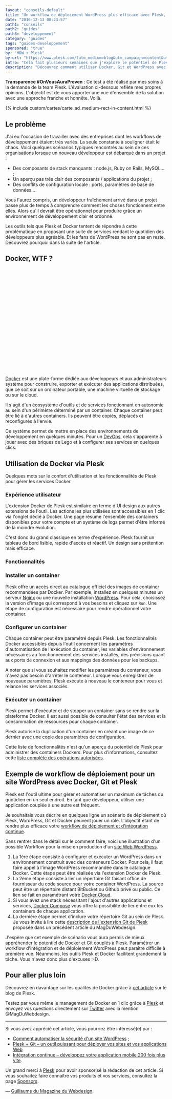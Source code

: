 ```yaml
---
layout: "conseils-default"
title: "Un workflow de déploiement WordPress plus efficace avec Plesk, Docker et Git"
date: "2016-12-13 00:23:57"
path1: "conseils"
path2: "guides"
path3: "developpement"
category: "guides"
tags: "guides-developpement"
sponsored: "true"
by: "MDW + Plesk"
by-url: "https://www.plesk.com/?utm_medium=blog&utm_campaign=content&utm_source=magazineduwebdesign"
intro: "Cela fait plusieurs semaines que j'explore le potentiel de Plesk. J'ai testé pour vous les bénéfices d'utiliser Plesk pour [automatiser la sécurité d'un site WordPress](http://www.magazineduwebdesign.com/conseils/guides/comment-automatiser-la-securite-d-un-site-wordpress/). Nous avons également vu que Plesk était adapté pour [travailler avec un répertoire Git](http://www.magazineduwebdesign.com/conseils/guides/plesk-git-un-outil-puissant-pour-deployer-vos-sites-et-applications-web/). Afin de garder le rythme, j'ai souhaité mettre à l'épreuve l'extension Docker de Plesk. L'objectif de cet article est de présenter l'outil, l'expérience utilisateur proposée, la technicité et les avantages que l'on peut en retirer en tant que développeur WordPress."
description: "Découvrez comment utiliser Docker, Git et WordPress avec l'outil Plesk."
---
```

 **Transparence #OnVousAuraPreven** : Ce test a été réalisé par mes soins à la demande de la team Plesk. L'évaluation ci-dessous reflète mes propres opinions. L'objectif est de vous apporter une vue d'ensemble de la solution avec une approche franche et honnête. Voilà.

{% include custom/cartes/carte_ad_medium-rect-in-content.html %}


## Le problème

J'ai eu l'occasion de travailler avec des entreprises dont les workflows de développement étaient très variés. La seule constante à souligner était le chaos. Voici quelques scénarios typiques rencontrés au sein de ces organisations lorsque un nouveau développeur est débarqué dans un projet :

- Des composants de stack manquants : node.js, Ruby on Rails, MySQL... ;
- Un aperçu pas très clair des composants / applications du projet ;
- Des conflits de configuration locale : ports, paramètres de base de données...

Vous l'aurez compris, un développeur fraîchement arrivé dans un projet passe plus de temps à comprendre comment les choses fonctionnent entre elles. Alors qu'il devrait être opérationnel pour produire grâce un environnement de développement clair et ordonné.

Les outils tels que Plesk et Docker tentent de répondre à cette problématique en proposant une suite de services rendant le quotidien des développeurs plus agréable. Et les fans de WordPress ne sont pas en reste. Découvrez pourquoi dans la suite de l'article.

## Docker, WTF ?

<svg version="1.1" id="Layer_1" xmlns="http://www.w3.org/2000/svg" xmlns:xlink="http://www.w3.org/1999/xlink" x="0px" y="0px"
	 viewBox="0 0 529 338.5" style="enable-background:new 0 0 529 338.5;" xml:space="preserve">
<style type="text/css">
	.st0{clip-path:url(#SVGID_2_);fill:#16A3C6;}
	.st1{clip-path:url(#SVGID_4_);fill:#16A3C6;}
	.st2{clip-path:url(#SVGID_6_);fill:#16A3C6;}
	.st3{clip-path:url(#SVGID_8_);fill:#269EC7;}
	.st4{clip-path:url(#SVGID_10_);fill:#16A3C6;}
	.st5{clip-path:url(#SVGID_12_);fill:#269EC7;}
	.st6{clip-path:url(#SVGID_14_);fill:#16A3C6;}
	.st7{clip-path:url(#SVGID_16_);fill:#37ACCD;}
	.st8{clip-path:url(#SVGID_18_);fill:#42B2D0;}
	.st9{clip-path:url(#SVGID_20_);fill:#37ACCD;}
	.st10{clip-path:url(#SVGID_22_);fill:#79C9DF;}
	.st11{clip-path:url(#SVGID_24_);fill:#269EC7;}
	.st12{clip-path:url(#SVGID_26_);fill:#42B2D0;}
	.st13{clip-path:url(#SVGID_28_);fill:#1D8BB7;}
	.st14{clip-path:url(#SVGID_30_);fill:#3B4D54;}
	.st15{fill:#1594CD;}
	.st16{clip-path:url(#SVGID_34_);fill:#1594CD;}
	.st17{fill:#15A2D6;}
	.st18{fill:#42B2D0;}
	.st19{fill:#3B4D54;}
	.st20{fill:#269EC7;}
	.st21{clip-path:url(#SVGID_36_);fill:#D4E6E6;}
	.st22{clip-path:url(#SVGID_38_);fill:#3B4D54;}
	.st23{clip-path:url(#SVGID_40_);fill:#BFD9DA;}
	.st24{clip-path:url(#SVGID_42_);fill:#D4E6E6;}
	.st25{clip-path:url(#SVGID_44_);fill:#25A3C9;}
	.st26{clip-path:url(#SVGID_46_);fill:#42B2D0;}
	.st27{clip-path:url(#SVGID_48_);fill:#79C9DF;}
	.st28{clip-path:url(#SVGID_50_);fill:#42B2D0;}
	.st29{clip-path:url(#SVGID_52_);fill:#79C9DF;}
</style>
<g>
	<g>
		<g>
			<defs>
				<path id="SVGID_1_" d="M118.1,273.5c-0.3,2.9-0.9,4.9-0.9,4.9c-11.8-11.8-21.5-6.6-23,0c-1.4,5.7,8.9,12.1,23.5,11.2
					c26.4-1.4,44.2,9.2,44.2,9.2H215c0,0-17.8-10.6-44.2-9.2c-14.6,0.9-25-5.5-23.5-11.2c1.7-6.9,11.5-12.1,23.2,0
					c0,0,4.6-15.8-8.9-23.3c-4.2-2.3-9.6-3.7-15.1-3.7C134.8,251.5,122.4,257.5,118.1,273.5"/>
			</defs>
			<clipPath id="SVGID_2_">
				<use xlink:href="#SVGID_1_"  style="overflow:visible;"/>
			</clipPath>
			<rect x="89.1" y="246.5" class="st0" width="130.9" height="57.3"/>
		</g>
	</g>
</g>
<g>
	<g>
		<g>
			<defs>
				<path id="SVGID_3_" d="M65,273.5c-0.3,2.9-0.9,4.9-0.9,4.9c-11.8-11.8-21.5-6.6-23,0c-1.4,5.7,8.9,12.1,23.5,11.2
					c26.4-1.4,44.2,9.2,44.2,9.2H162c0,0-17.8-10.6-44.2-9.2c-14.6,0.9-25-5.5-23.5-11.2c1.7-6.9,11.5-12.1,23.2,0
					c0,0,4.6-15.8-8.9-23.3c-4.2-2.3-9.6-3.7-15.1-3.7C81.8,251.5,69.3,257.5,65,273.5"/>
			</defs>
			<clipPath id="SVGID_4_">
				<use xlink:href="#SVGID_3_"  style="overflow:visible;"/>
			</clipPath>
			<rect x="36" y="246.5" class="st1" width="130.9" height="57.3"/>
		</g>
	</g>
</g>
<g>
	<g>
		<g>
			<defs>
				<path id="SVGID_5_" d="M171.1,273.5c-0.3,2.9-0.9,4.9-0.9,4.9c-11.8-11.8-21.5-6.6-23,0c-1.4,5.7,8.9,12.1,23.5,11.2
					c26.4-1.4,44.2,9.2,44.2,9.2H268c0,0-17.8-10.6-44.2-9.2c-14.6,0.9-25-5.5-23.5-11.2c1.7-6.9,11.5-12.1,23.2,0
					c0,0,4.6-15.8-8.9-23.3c-4.2-2.3-9.6-3.7-15.1-3.7C187.9,251.5,175.4,257.5,171.1,273.5"/>
			</defs>
			<clipPath id="SVGID_6_">
				<use xlink:href="#SVGID_5_"  style="overflow:visible;"/>
			</clipPath>
			<rect x="142.2" y="246.5" class="st2" width="130.9" height="57.3"/>
		</g>
	</g>
</g>
<g>
	<g>
		<g>
			<defs>
				<path id="SVGID_7_" d="M79.6,274.9c0.9,1,1.4,1.5,1.4,1.5C80.5,275.8,80,275.3,79.6,274.9 M16.8,289.9c7.2,6.3,20.9,9.5,39,9.5
					h53.1c0,0,24.7-17.5-1.7-16.1c-14.6,0.9-26.7,2-25.2-3.7c1.6-6.6-11.4-14.5-2.3-4.7c-3.6-3.7-13.6-13.5-24.4-19.4
					c-4.7-2.7-9.8-3.9-14.8-3.9C20.6,251.6,2.4,270.2,16.8,289.9"/>
			</defs>
			<clipPath id="SVGID_8_">
				<use xlink:href="#SVGID_7_"  style="overflow:visible;"/>
			</clipPath>
			<rect x="6.6" y="246.6" class="st3" width="117.7" height="57.8"/>
		</g>
	</g>
</g>
<g>
	<g>
		<g>
			<defs>
				<path id="SVGID_9_" d="M327.5,255.1c-13.5,7.5-8.9,23.3-8.9,23.3c11.8-12.1,21.5-6.9,23.2,0c1.4,5.7-8.9,12.1-23.5,11.2
					c-26.4-1.4-44.2,9.2-44.2,9.2h53.1c0,0,17.8-10.6,44.2-9.2c14.6,0.9,25-5.5,23.5-11.2c-1.4-6.6-11.2-11.8-23,0
					c0,0-0.6-2-0.9-4.9c-4.3-16-16.8-22-28.5-22C337.1,251.5,331.8,252.8,327.5,255.1"/>
			</defs>
			<clipPath id="SVGID_10_">
				<use xlink:href="#SVGID_9_"  style="overflow:visible;"/>
			</clipPath>
			<rect x="269.2" y="246.5" class="st4" width="130.9" height="57.3"/>
		</g>
	</g>
</g>
<g>
	<g>
		<g>
			<defs>
				<path id="SVGID_11_" d="M340.1,240.8c-20.4,11.2-13.5,35.3-13.5,35.3c18.1-18.1,32.7-10.3,35,0c2,8.6-13.5,18.1-35.9,16.9
					c-40.2-2.3-67.4,14.1-67.4,14.1H339c0,0,27.3-16.4,67.4-14.1c22.1,1.1,37.9-8.3,35.9-16.9c-2-10-16.6-17.8-34.7,0
					c0,0-0.9-2.9-1.1-7.5c-6.4-24.3-25.3-33.5-43.1-33.5C354.9,235.2,346.6,237.3,340.1,240.8"/>
			</defs>
			<clipPath id="SVGID_12_">
				<use xlink:href="#SVGID_11_"  style="overflow:visible;"/>
			</clipPath>
			<rect x="253.4" y="230.2" class="st5" width="194.1" height="81.9"/>
		</g>
	</g>
</g>
<g>
	<g>
		<g>
			<defs>
				<path id="SVGID_13_" d="M274.4,255.1c-13.5,7.5-8.9,23.3-8.9,23.3c11.8-12.1,21.5-6.9,23.2,0c1.4,5.7-8.9,12.1-23.5,11.2
					c-26.4-1.4-44.2,9.2-44.2,9.2h53.1c0,0,17.8-10.6,44.2-9.2c14.6,0.9,25-5.5,23.5-11.2c-1.4-6.6-11.2-11.8-23,0
					c0,0-0.6-2-0.9-4.9c-4.3-16-16.8-22-28.5-22C284,251.5,278.7,252.8,274.4,255.1"/>
			</defs>
			<clipPath id="SVGID_14_">
				<use xlink:href="#SVGID_13_"  style="overflow:visible;"/>
			</clipPath>
			<rect x="216.1" y="246.5" class="st6" width="130.9" height="57.3"/>
		</g>
	</g>
</g>
<g>
	<g>
		<g>
			<defs>
				<path id="SVGID_15_" d="M69.5,292.9c0,2.3-0.6,4-0.6,4c-9.8-10-17.8-5.7-19.2,0.3c-1.1,4.9,7.5,10,19.8,9.5
					c22.1-1.1,37,7.8,37,7.8H151c0,0-14.9-8.9-37-7.8c-12.3,0.6-20.9-4.6-19.8-9.5c1.4-5.7,9.5-10,19.2,0c0,0,3.7-13.2-7.5-19.5
					c-3.6-2-8.1-3.1-12.8-3.1C83.3,274.6,73,279.6,69.5,292.9"/>
			</defs>
			<clipPath id="SVGID_16_">
				<use xlink:href="#SVGID_15_"  style="overflow:visible;"/>
			</clipPath>
			<rect x="44.6" y="269.6" class="st7" width="111.4" height="49.9"/>
		</g>
	</g>
</g>
<g>
	<g>
		<g>
			<defs>
				<path id="SVGID_17_" d="M32,292.9c0,2.3-0.6,4-0.6,4c-9.8-10-17.8-5.7-19.2,0.3c-1.1,4.9,7.5,10,19.8,9.5
					c22.1-1.1,37,7.8,37,7.8h44.5c0,0-14.9-8.9-37-7.8c-12.3,0.6-20.9-4.6-19.8-9.5c1.4-5.7,9.5-10,19.2,0c0,0,3.7-13.2-7.5-19.5
					c-3.6-2-8.1-3.1-12.8-3.1C45.9,274.6,35.5,279.6,32,292.9"/>
			</defs>
			<clipPath id="SVGID_18_">
				<use xlink:href="#SVGID_17_"  style="overflow:visible;"/>
			</clipPath>
			<rect x="7.1" y="269.6" class="st8" width="111.4" height="49.9"/>
		</g>
	</g>
</g>
<g>
	<g>
		<g>
			<defs>
				<path id="SVGID_19_" d="M112.6,294.2c0,2.3-0.6,4-0.6,4c-10-10-18.1-5.7-19.2,0.3c-1.1,4.9,7.5,10,19.8,9.5
					c22.1-1.1,37,7.8,37,7.8h44.5c0,0-14.9-8.9-37-7.8c-12.3,0.6-20.9-4.6-19.8-9.5c1.4-5.7,9.5-10,19.2,0c0,0,3.7-13.2-7.5-19.5
					c-3.6-2-8.1-3.1-12.8-3.1C126.5,275.8,116.1,280.8,112.6,294.2"/>
			</defs>
			<clipPath id="SVGID_20_">
				<use xlink:href="#SVGID_19_"  style="overflow:visible;"/>
			</clipPath>
			<rect x="87.7" y="270.8" class="st9" width="111.4" height="49.9"/>
		</g>
	</g>
</g>
<g>
	<g>
		<g>
			<defs>
				<path id="SVGID_21_" d="M25.6,274.8c-16.8,0-32.4,15.5-20.2,31.9c6,5.2,17.8,7.8,32.7,7.8h44.5c0,0-14.9-8.9-37-7.8
					c-12.3,0.6-20.9-4.6-19.8-9.5c1.4-5.7,9.5-10,19.2,0c0,0,3.7-13.2-7.5-19.5C33.8,275.7,29.7,274.8,25.6,274.8L25.6,274.8"/>
			</defs>
			<clipPath id="SVGID_22_">
				<use xlink:href="#SVGID_21_"  style="overflow:visible;"/>
			</clipPath>
			<rect x="-3.9" y="269.8" class="st10" width="91.6" height="49.7"/>
		</g>
	</g>
</g>
<g>
	<g>
		<g>
			<defs>
				<path id="SVGID_23_" d="M287.9,264.9c-16.4,9.2-10.6,29-10.6,29c14.3-14.9,26.1-8.6,28.1,0c1.7,7.2-10.9,14.9-28.7,14.1
					c-32.1-1.7-53.7,11.5-53.7,11.5h64.6c0,0,22.7-9.5,54.5-7.8c17.8,1.1,29.6-10.6,27.8-17.8c-2.3-8.6-14.1-14.9-28.4,0
					c0,0-0.6-2.6-0.9-6c-5.2-20-20.4-27.5-34.5-27.5C299.5,260.3,293,262,287.9,264.9"/>
			</defs>
			<clipPath id="SVGID_24_">
				<use xlink:href="#SVGID_23_"  style="overflow:visible;"/>
			</clipPath>
			<rect x="218.1" y="255.3" class="st11" width="157.1" height="69.1"/>
		</g>
	</g>
</g>
<g>
	<g>
		<g>
			<defs>
				<path id="SVGID_25_" d="M251.8,279c-11.2,6.3-7.5,19.5-7.5,19.5c9.8-10,17.8-5.7,19.2,0c1.1,4.9-7.5,10-19.8,9.5
					c-22.1-1.1-37,7.8-37,7.8h44.5c0,0,14.9-8.9,37-7.8c12.3,0.6,20.9-4.6,19.8-9.5c-1.4-6-9.5-10.3-19.2-0.3c0,0-0.6-1.7-0.6-4
					c-3.5-13.4-13.9-18.4-23.6-18.4C259.9,275.8,255.3,277,251.8,279"/>
			</defs>
			<clipPath id="SVGID_26_">
				<use xlink:href="#SVGID_25_"  style="overflow:visible;"/>
			</clipPath>
			<rect x="201.7" y="270.8" class="st12" width="111.4" height="49.9"/>
		</g>
	</g>
</g>
<g>
	<g>
		<g>
			<defs>
				<path id="SVGID_27_" d="M40,198.9c2,14.9,6.3,29,12.9,41.6l3.7,6.9c2.3,4,4.9,7.8,7.7,11.5c13.5,0.9,25.5,1.1,37,0.9
					c22.1-0.6,40.2-3.2,53.9-7.8c2-0.6,4.3,0.3,4.9,2.3c0.6,2-0.3,4.3-2.3,4.9c-1.7,0.6-3.7,1.1-5.7,1.7
					c-10.9,3.2-23.2,5.2-38.2,6.3h-2c-5.7,0.3-12.1,0.6-18.6,0.6c-7.2,0-14.3,0-22.1-0.6c27,30.4,69.7,48.8,122.5,48.8
					c96.1,0,179.6-36.5,228.1-117.2L40,198.9L40,198.9z"/>
			</defs>
			<clipPath id="SVGID_28_">
				<use xlink:href="#SVGID_27_"  style="overflow:visible;"/>
			</clipPath>
			<rect x="35" y="193.9" class="st13" width="391.9" height="127.2"/>
		</g>
	</g>
</g>
<g>
	<g>
		<g>
			<defs>
				<path id="SVGID_29_" d="M226.8,1v52H125.5v50.8H75v51.7H31.7l-0.6,7.8c-0.4,5-0.7,9.9-0.7,14.9v0.2c0,20.5,3.9,40.9,12.4,59.6
					l4.6,9.2l0.6,0.9c31,53.1,86.1,75.5,145.8,75.5c115.9,0,211.2-51.7,255.1-161.1c29.6,1.7,59.4-6.9,73.7-35l3.7-7.2l-6.9-4
					c-16.9-9.8-39.6-11.2-58.8-5.5c-2.6-20.4-15.8-38.2-31.8-51.1l-6.3-5.2l-5.5,6c-10.6,12.3-13.8,33-12.3,48.8
					c0.9,11.5,4.6,23.3,11.8,32.7c-5.5,3.2-11.8,5.7-17.2,7.8c-11.2,4-23.5,6-35.3,6h-25.5v-51.7H288l-0.3-0.3V1H226.8z"/>
			</defs>
			<clipPath id="SVGID_30_">
				<use xlink:href="#SVGID_29_"  style="overflow:visible;"/>
			</clipPath>
			<rect x="25.5" y="-4" class="st14" width="505.9" height="332.5"/>
		</g>
	</g>
</g>
<g>
	<g>
		<g>
			<path id="SVGID_31_" class="st15" d="M429.1,143.4c-12.3,10.9-38.4,21-65.1,21H39.5c-2.6,27.9,2.3,53.4,13.5,75.5l3.7,6.9
				c2.3,4,4.9,7.8,7.7,11.5c13.5,0.9,25.5,1.1,37,0.9c22.1-0.6,40.2-3.2,53.9-7.8c2-0.6,4.3,0.3,4.9,2.3c0.6,2-0.3,4.3-2.3,4.9
				c-1.7,0.6-3.7,1.1-5.7,1.7c-10.9,3.2-22.4,5.2-37.3,6H114h-1.7c-5.7,0.3-12.3,0.3-18.7,0.3c-7.2,0-14.1,0-21.8-0.6h-0.3
				c27,30.4,69.4,48.5,122.2,48.5c112.2,0,207.4-49.7,249.3-161.4c29.8,3.2,58.5-4.6,71.7-30.1c-20.7-11.2-47.6-7.5-62.8,0.3
				c3.4-26.4-16.4-47.1-28.7-57.1C409.3,82.6,407,125.3,429.1,143.4"/>
		</g>
		<g>
			<defs>
				<path id="SVGID_32_" d="M429.1,143.4c-12.3,10.9-38.4,21-65.1,21H39.5c-2.6,27.9,2.3,53.4,13.5,75.5l3.7,6.9
					c2.3,4,4.9,7.8,7.7,11.5c13.5,0.9,25.5,1.1,37,0.9c22.1-0.6,40.2-3.2,53.9-7.8c2-0.6,4.3,0.3,4.9,2.3c0.6,2-0.3,4.3-2.3,4.9
					c-1.7,0.6-3.7,1.1-5.7,1.7c-10.9,3.2-22.4,5.2-37.3,6H114h-1.7c-5.7,0.3-12.3,0.3-18.7,0.3c-7.2,0-14.1,0-21.8-0.6h-0.3
					c27,30.4,69.4,48.5,122.2,48.5c112.2,0,207.4-49.7,249.3-161.4c29.8,3.2,58.5-4.6,71.7-30.1c-20.7-11.2-47.6-7.5-62.8,0.3
					c3.4-26.4-16.4-47.1-28.7-57.1C409.3,82.6,407,125.3,429.1,143.4"/>
			</defs>
			<clipPath id="SVGID_34_">
				<use xlink:href="#SVGID_32_"  style="overflow:visible;"/>
			</clipPath>
			<rect x="33.8" y="61.2" class="st16" width="486.1" height="258.4"/>
		</g>
	</g>
</g>
<g>
	<g>
		<g>
			<path id="SVGID_33_" class="st17" d="M113.8,266.6c0.1,0,0.2,0,0.2,0c-0.2-0.1-0.4-0.2-0.5-0.3L113.8,266.6z M429.1,143.4
				c-12.3,10.9-38.4,21-65.1,21H58.7c-1.4,42.8,14.6,74.9,42.5,94.8c22.1-0.6,40.2-3.2,53.9-7.8c2-0.6,4.3,0.3,4.9,2.3
				s-0.3,4.3-2.3,4.9c-1.7,0.6-3.7,1.1-5.7,1.7c-10.8,3.1-23.1,5.4-37.9,6.3c38.1,19.2,93.3,19.1,156.4-5.2
				c71.2-27.3,137.4-79.5,183.6-139c-0.9,0.9-1.4,0.9-2,0.9c3.4-26.4-16.4-47.1-28.7-57.1C409.3,82.6,407,125.3,429.1,143.4"/>
		</g>
	</g>
</g>
<rect x="235.5" y="9.9" class="st18" width="43.9" height="43.6"/>
<rect x="239.1" y="13" class="st19" width="3.4" height="36.8"/>
<rect x="245.7" y="13" class="st19" width="3.7" height="36.8"/>
<rect x="252.3" y="13" class="st19" width="3.7" height="36.8"/>
<rect x="258.9" y="13" class="st19" width="3.7" height="36.8"/>
<rect x="265.5" y="13" class="st19" width="3.7" height="36.8"/>
<rect x="272.4" y="13" class="st19" width="3.4" height="36.8"/>
<rect x="134.2" y="62.6" class="st20" width="43.9" height="43.6"/>
<rect x="137.8" y="64.9" class="st19" width="3.4" height="36.8"/>
<rect x="144.4" y="64.9" class="st19" width="3.7" height="36.8"/>
<rect x="151" y="64.9" class="st19" width="3.7" height="36.8"/>
<rect x="157.6" y="64.9" class="st19" width="3.7" height="36.8"/>
<rect x="164.2" y="64.9" class="st19" width="3.7" height="36.8"/>
<rect x="171.1" y="64.9" class="st19" width="3.4" height="36.8"/>
<rect x="134.2" y="113.2" class="st18" width="43.9" height="43.9"/>
<rect x="137.8" y="115.9" class="st19" width="3.4" height="36.8"/>
<rect x="144.4" y="115.9" class="st19" width="3.7" height="36.8"/>
<rect x="151" y="115.9" class="st19" width="3.7" height="36.8"/>
<rect x="157.6" y="115.9" class="st19" width="3.7" height="36.8"/>
<rect x="164.2" y="115.9" class="st19" width="3.7" height="36.8"/>
<rect x="171.1" y="115.9" class="st19" width="3.4" height="36.8"/>
<rect x="83.7" y="113.2" class="st20" width="43.9" height="43.9"/>
<rect x="87.6" y="115.9" class="st19" width="3.4" height="36.8"/>
<rect x="94.2" y="115.9" class="st19" width="3.7" height="36.8"/>
<rect x="100.8" y="115.9" class="st19" width="3.7" height="36.8"/>
<rect x="107.4" y="115.9" class="st19" width="3.7" height="36.8"/>
<rect x="114" y="115.9" class="st19" width="3.7" height="36.8"/>
<rect x="120.9" y="115.9" class="st19" width="3.4" height="36.8"/>
<rect x="185" y="62.6" class="st18" width="43.9" height="43.6"/>
<rect x="188" y="64.9" class="st19" width="3.4" height="36.8"/>
<rect x="194.6" y="64.9" class="st19" width="3.7" height="36.8"/>
<rect x="201.2" y="64.9" class="st19" width="3.7" height="36.8"/>
<rect x="207.8" y="64.9" class="st19" width="3.7" height="36.8"/>
<rect x="214.4" y="64.9" class="st19" width="3.7" height="36.8"/>
<rect x="221.3" y="64.9" class="st19" width="3.4" height="36.8"/>
<rect x="185" y="113.2" class="st20" width="43.9" height="43.9"/>
<rect x="188.4" y="115.9" class="st19" width="3.4" height="36.8"/>
<rect x="195" y="115.9" class="st19" width="3.7" height="36.8"/>
<rect x="201.6" y="115.9" class="st19" width="3.7" height="36.8"/>
<rect x="208.2" y="115.9" class="st19" width="3.7" height="36.8"/>
<rect x="214.8" y="115.9" class="st19" width="3.7" height="36.8"/>
<rect x="221.7" y="115.9" class="st19" width="3.4" height="36.8"/>
<rect x="235.5" y="62.6" class="st20" width="43.9" height="43.6"/>
<rect x="239.1" y="65.6" class="st19" width="3.4" height="36.8"/>
<rect x="245.7" y="65.6" class="st19" width="3.7" height="36.8"/>
<rect x="252.3" y="65.6" class="st19" width="3.7" height="36.8"/>
<rect x="258.9" y="65.6" class="st19" width="3.7" height="36.8"/>
<rect x="265.5" y="65.6" class="st19" width="3.7" height="36.8"/>
<rect x="272.4" y="65.6" class="st19" width="3.4" height="36.8"/>
<rect x="235.5" y="113.2" class="st18" width="43.9" height="43.9"/>
<rect x="239.1" y="115.9" class="st19" width="3.4" height="36.8"/>
<rect x="245.7" y="115.9" class="st19" width="3.7" height="36.8"/>
<rect x="252.3" y="115.9" class="st19" width="3.7" height="36.8"/>
<rect x="258.9" y="115.9" class="st19" width="3.7" height="36.8"/>
<rect x="265.5" y="115.9" class="st19" width="3.7" height="36.8"/>
<rect x="272.4" y="115.9" class="st19" width="3.4" height="36.8"/>
<rect x="286.3" y="113.2" class="st20" width="43.9" height="43.9"/>
<rect x="289.4" y="115.9" class="st19" width="3.4" height="36.8"/>
<rect x="296" y="115.9" class="st19" width="3.7" height="36.8"/>
<rect x="302.6" y="115.9" class="st19" width="3.7" height="36.8"/>
<rect x="309.2" y="115.9" class="st19" width="3.7" height="36.8"/>
<rect x="315.8" y="115.9" class="st19" width="3.7" height="36.8"/>
<rect x="322.6" y="115.9" class="st19" width="3.4" height="36.8"/>
<g>
	<g>
		<g>
			<defs>
				<path id="SVGID_35_" d="M163.4,239.9c0,6.6,5.5,12.1,12.1,12.1s12.1-5.5,12.1-12.1s-5.5-12.1-12.1-12.1
					C168.6,227.9,163.4,233.3,163.4,239.9"/>
			</defs>
			<clipPath id="SVGID_36_">
				<use xlink:href="#SVGID_35_"  style="overflow:visible;"/>
			</clipPath>
			<rect x="158.4" y="222.9" class="st21" width="34.1" height="34.1"/>
		</g>
	</g>
</g>
<g>
	<g>
		<g>
			<defs>
				<path id="SVGID_37_" d="M166.8,240.5c0,4.6,3.7,8.6,8.6,8.6c4.6,0,8.6-3.7,8.6-8.6c0-1.4-0.3-2.3-0.6-3.4
					c-0.6,0.9-1.7,1.7-3.2,1.7c-1.7,0-3.4-1.4-3.4-3.4c0-1.4,0.6-2.6,1.7-3.2c-0.9-0.3-2-0.6-3.2-0.6
					C170.6,231.6,166.8,235.3,166.8,240.5"/>
			</defs>
			<clipPath id="SVGID_38_">
				<use xlink:href="#SVGID_37_"  style="overflow:visible;"/>
			</clipPath>
			<rect x="161.8" y="226.6" class="st22" width="27.2" height="27.5"/>
		</g>
	</g>
</g>
<g>
	<g>
		<g>
			<defs>
				<path id="SVGID_39_" d="M111.8,266.9c-5.7,0.3-12.1,0.6-18.4,0.6c-7.5,0-15.2-0.3-23.5-0.6c27.5,27.6,61.4,48.8,123.9,49.1
					c4.6-0.3,9.2-0.3,13.8-0.3c-30.1-14.4-46.5-33.6-55.7-54.8C140.7,264,127.5,266,111.8,266.9"/>
			</defs>
			<clipPath id="SVGID_40_">
				<use xlink:href="#SVGID_39_"  style="overflow:visible;"/>
			</clipPath>
			<rect x="64.9" y="255.9" class="st23" width="147.7" height="65.1"/>
		</g>
	</g>
</g>
<g>
	<g>
		<g>
			<defs>
				<path id="SVGID_41_" d="M111.8,266.9c10.9,5.7,26.1,11.5,51.4,13.5c-4-5.7-8-12.6-11.2-19.5C140.7,264,127.3,266,111.8,266.9"/>
			</defs>
			<clipPath id="SVGID_42_">
				<use xlink:href="#SVGID_41_"  style="overflow:visible;"/>
			</clipPath>
			<rect x="106.8" y="255.9" class="st24" width="61.4" height="29.5"/>
		</g>
	</g>
</g>
<g>
	<g>
		<g>
			<defs>
				<path id="SVGID_43_" d="M199,317.8c-0.3,2.1-0.9,3.6-0.9,3.6c-12.4-9-22.7-5.2-24.5,0c-1.5,4.2,9.5,9,24.8,8.4
					c27.8-1,47,6.9,47,6.9h56.1c0,0-18.9-8.2-47-6.9c-15.4,0.6-25.7-4-24.8-8.4c1.8-9.4,10.9-14.4,21.3-8.8
					c-1.2-4.4-6.2-10.1-17.1-12.1c-1.7-0.3-3.6-0.5-5.6-0.5C217.5,300,203.8,305,199,317.8"/>
			</defs>
			<clipPath id="SVGID_44_">
				<use xlink:href="#SVGID_43_"  style="overflow:visible;"/>
			</clipPath>
			<rect x="168.3" y="296.3" class="st25" width="138.3" height="44"/>
		</g>
	</g>
</g>
<g>
	<g>
		<g>
			<defs>
				<path id="SVGID_45_" d="M164.6,314.2c-0.2,2.5-0.7,4.2-0.7,4.2c-10.7-10.2-19.2-5.7-20.4,0c-1.2,5,8,10.7,20.9,10
					c23.7-1.5,39.6,8.2,39.6,8.2h47.4c0,0-16.2-9.5-39.6-8.2c-13,0.7-22.2-5-20.9-10c1.5-6.2,10.2-10.7,20.7,0c0,0,4-14.2-8-20.7
					c-3.8-2-8.6-3.2-13.6-3.2C179.4,294.6,168.3,299.9,164.6,314.2"/>
			</defs>
			<clipPath id="SVGID_46_">
				<use xlink:href="#SVGID_45_"  style="overflow:visible;"/>
			</clipPath>
			<rect x="138.9" y="290.2" class="st26" width="116.7" height="50.8"/>
		</g>
	</g>
</g>
<g>
	<g>
		<g>
			<defs>
				<path id="SVGID_47_" d="M134.1,326.9c7.5,6.6,21.5,9.8,40.2,9.8h54.5c0,0-18.7-10.9-45.6-9.5c-14.9,0.9-25.5-5.7-24.1-11.5
					c1.7-7.2,11.8-12.3,23.8,0c0,0,4.6-16.4-9.2-23.8c-4.8-2.6-10-3.7-15.1-3.7C138.2,288.2,119.2,306.9,134.1,326.9"/>
			</defs>
			<clipPath id="SVGID_48_">
				<use xlink:href="#SVGID_47_"  style="overflow:visible;"/>
			</clipPath>
			<rect x="123.8" y="283.2" class="st27" width="110" height="58.5"/>
		</g>
	</g>
</g>
<g>
	<g>
		<g>
			<defs>
				<path id="SVGID_49_" d="M334.7,277.5c-12.9,7.2-8.6,22.1-8.6,22.1c11.2-11.5,20.7-6.6,22.1,0c1.4,5.5-8.6,11.5-22.7,10.6
					c-25.2-1.4-42.5,8.9-42.5,8.9h50.8c0,0,17.2-10.3,42.5-8.9c14.1,0.9,23.8-5.2,22.7-10.6c-1.4-6.9-10.6-11.5-22.1,0
					c0,0-0.6-2-0.6-4.6c-4.1-15.3-16-21.1-27.1-21.1C343.8,274,338.7,275.3,334.7,277.5"/>
			</defs>
			<clipPath id="SVGID_50_">
				<use xlink:href="#SVGID_49_"  style="overflow:visible;"/>
			</clipPath>
			<rect x="278" y="269" class="st28" width="126" height="55.2"/>
		</g>
	</g>
</g>
<g>
	<g>
		<g>
			<defs>
				<path id="SVGID_51_" d="M378.5,277.5c-12.9,7.2-8.6,22.1-8.6,22.1c11.2-11.5,20.7-6.6,22.1,0c1.4,5.5-8.6,11.5-22.7,10.6
					c-25.2-1.4-42.5,8.9-42.5,8.9h50.8c17.2,0,30.7-3.2,37.6-8.9c14-18.6-3.6-36.3-22.6-36.3C387.8,274,383,275.1,378.5,277.5"/>
			</defs>
			<clipPath id="SVGID_52_">
				<use xlink:href="#SVGID_51_"  style="overflow:visible;"/>
			</clipPath>
			<rect x="321.8" y="269" class="st29" width="103.4" height="55.2"/>
		</g>
	</g>
</g>
</svg>

[Docker](https://www.docker.com/) est une plate-forme dédiée aux développeurs et aux administrateurs système pour construire, exporter et exécuter des applications distribuées, que ce soit sur un ordinateur portable, une machine virtuelle de stockage ou sur le cloud.

Il s'agit d'un écosystème d'outils et de services fonctionnant en autonomie au sein d'un périmètre déterminé par un container. Chaque container peut être lié à d'autres containers. Ils peuvent être copiés, déplacés et reconfigurés à l'envie.

Ce système permet de mettre en place des environnements de développement en quelques minutes. Pour un [DevOps](https://en.wikipedia.org/wiki/DevOps), cela s'apparente à jouer avec des briques de Lego et à configurer ses services en quelques clics.

## Utilisation de Docker via Plesk

Quelques mots sur le confort d'utilisation et les fonctionnalités de Plesk pour gérer les services Docker.

### Expérience utilisateur

L'extension Docker de Plesk est similaire en terme d'UI design aux autres extensions de l'outil. Les actions les plus utilisées sont accessibles en 1 clic via l'onglet dédié à Docker. Une page résume l'ensemble des containers disponibles pour votre compte et un système de logs permet d'être informé de la moindre évolution.

C'est donc du grand classique en terme d'expérience. Plesk fournit un tableau de bord lisible, rapide d'accès et réactif. Un design sans prétention mais efficace.

### Fonctionnalités

### Installer un container

Plesk offre un accès direct au catalogue officiel des images de container recommandées par Docker. Par exemple, installez en quelques minutes un serveur [Nginx](https://hub.docker.com/_/nginx/) ou une nouvelle installation [WordPress](https://hub.docker.com/_/wordpress/). Pour cela, choisissez la version d'image qui correspond à vos besoins et cliquez sur `Run`. Une étape de configuration est nécessaire pour rendre opérationnel votre container.

### Configurer un container

Chaque container peut être paramétré depuis Plesk. Les fonctionnalités Docker accessibles depuis l'outil concernent les paramètres d'automatisation de l'exécution du container, les variables d'environnement nécessaires au fonctionnement des services installés, des précisions quant aux ports de connexion et aux mappings des données pour les backups.

A noter que si vous souhaitez modifier les paramètres du conteneur, vous n'avez pas besoin d'arrêter le conteneur. Lorsque vous enregistrez de nouveaux paramètres, Plesk exécute à nouveau le conteneur pour vous et relance les services associés.

### Exécuter un container

Plesk permet d'exécuter et de stopper un container sans se rendre sur la plateforme Docker. Il est aussi possible de consulter l'état des services et la consommation de ressources pour chaque container.

Plesk autorise la duplication d'un container en créant une image de ce dernier avec une copie des paramètres de configuration.

Cette liste de fonctionnalités n'est qu'un aperçu du potentiel de Plesk pour administrer des containers Dockers. Pour plus d'informations, consultez cette [liste complète des opérations autorisées](https://docs.plesk.com/en-US/onyx/administrator-guide/plesk-administration/using-docker.75823/#o77135).

## Exemple de workflow de déploiement pour un site WordPress avec Docker, Git et Plesk

Plesk est l'outil ultime pour gérer et automatiser un maximum de tâches du quotidien en un seul endroit. En tant que développeur, utiliser une application couplée à une autre est fréquent.

Je souhaitais vous décrire en quelques ligne un scénario de déploiement où Plesk, WordPress, Git et Docker peuvent jouer un rôle. L'objectif étant de rendre plus efficace votre [workflow de déploiement et d'intégration continue](http://www.magazineduwebdesign.com/conseils/guides/integration-continue-application-mobile/).

Sans rentrer dans le détail sur le comment faire, voici une illustration d'un possible Workflow pour la mise en production d'un [site Web WordPress](http://www.magazineduwebdesign.com/conseils/guides/creer-portfolio-graphiste-wordpress/).

1. La 1ère étape consiste à configurer et exécuter un WordPress dans un environnement construit avec des conteneurs Docker. Pour cela, il faut faire appel à l'image WordPress recommandée dans le catalogue Docker. Cette étape peut être réalisée via l'extension Docker de Plesk.
2. La 2ème étape consiste à lier un répertoire Git faisant office de fournisseur du code source pour votre container WordPress. La source peut être un répertoire distant BitBucket ou Github privé ou public. Ce lien se fait en paramétrant votre [Docker Cloud](https://docs.docker.com/docker-cloud/builds/link-source/).
3. Si vous avez une stack nécessitant l'ajout d'autres applications et services, [Docker Compose](https://docs.docker.com/compose/overview/) vous offre la possibilité de lier entre eux les containers de chaque application.
4. La dernière étape permet d'inclure votre répertoire Git au sein de Plesk. Je vous invite à lire cette [description de l'extension Git de Plesk](http://www.magazineduwebdesign.com/conseils/guides/plesk-git-un-outil-puissant-pour-deployer-vos-sites-et-applications-web/) proposée dans un précédent article du MagDuWebdesign.

J'espère que cet exemple de scénario vous aura permis de mieux appréhender le potentiel de Docker et Git couplés à Plesk. Paramétrer un workflow d'intégration et de déploiement WordPress peut paraître difficile à première vue. Néanmoins, les outils Plesk et Docker facilitent grandement la tâche. Vous n'avez donc plus d'excuses :-D.

## Pour aller plus loin

Découvrez en davantage sur les qualités de Docker grâce à [cet article](https://www.plesk.com/blog/docker-containers-explained/) sur le blog de Plesk.

Testez par vous même le management de Docker en 1 clic grâce à [Plesk](https://www.plesk.com/?utm_medium=blog&utm_campaign=content&utm_source=magazineduwebdesign) et envoyez vos questions directement sur [Twitter](https://twitter.com) avec la mention @MagDuWebdesign.

---

Si vous avez apprécié cet article, vous pourriez être intéressé(e) par :

-  [Comment automatiser la sécurité d'un site WordPress](http://www.magazineduwebdesign.com/conseils/guides/comment-automatiser-la-securite-d-un-site-wordpress/) ;
-  [Plesk + Git – un outil puissant pour déployer vos sites et vos applications Web](http://www.magazineduwebdesign.com/conseils/guides/plesk-git-un-outil-puissant-pour-deployer-vos-sites-et-applications-web/)
-  [Intégration continue – développez votre application mobile 200 fois plus vite](http://www.magazineduwebdesign.com/conseils/guides/integration-continue-application-mobile/).

Un grand merci à [Plesk](https://www.plesk.com/?utm_medium=blog&utm_campaign=content&utm_source=magazineduwebdesign) pour avoir sponsorisé la rédaction de cet article. Si vous souhaitez faire connaître vos produits et vos services, consultez la page [Sponsors](http://www.magazineduwebdesign.com/sponsors/).

— [Guillaume du Magazine du Webdesign](https://www.linkedin.com/in/gpalayer).
